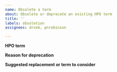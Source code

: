 ```yaml
---
name: Obsolete a term
about: Obsolete or deprecate an existing HPO term
title: ''
labels: obsoletion
assignees: drseb, pnrobinson

---
```


**HPO term**


**Reason for deprecation**


**Suggested replacement or term to consider**
